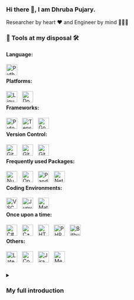 ### Hi there 👋, I am Dhruba Pujary.

Researcher by heart ❤ and Engineer by mind 👨🏻‍💻

### 🔬 Tools at my disposal 🛠️
#### Language:
<img align="left" alt="Python" width="30px" style="padding-right:10px;" src="https://cdn.jsdelivr.net/gh/devicons/devicon/icons/python/python-original.svg"/>

<br>

#### Platforms:
<img align="left" alt="Linux" width="30px" style="padding-right:10px;" src="https://cdn.jsdelivr.net/gh/devicons/devicon/icons/linux/linux-original.svg" />
<img align="left" alt="Docker" width="30px" style="padding-right:10px;" src="https://cdn.jsdelivr.net/gh/devicons/devicon/icons/docker/docker-original.svg" />

<br>

#### Frameworks:
<img align="left" alt="Pytorch" width="30px" style="padding-right:10px;" 
src="https://cdn.jsdelivr.net/gh/devicons/devicon/icons/pytorch/pytorch-original.svg" />
<img align="left" alt="Tensorflow" width="30px" style="padding-right:10px;" 
src="https://cdn.jsdelivr.net/gh/devicons/devicon/icons/tensorflow/tensorflow-original.svg"/>
<img align="left" alt="GoogleCloud" width="30px" style="padding-right:10px;" src="https://cdn.jsdelivr.net/gh/devicons/devicon/icons/googlecloud/googlecloud-original.svg" />

<br>

#### Version Control:
<img align="left" alt="Git" width="30px" style="padding-right:10px;" src="https://cdn.jsdelivr.net/gh/devicons/devicon/icons/git/git-original.svg" />
<img align="left" alt="GitLab" width="30px" style="padding-right:10px;" src="https://cdn.jsdelivr.net/gh/devicons/devicon/icons/gitlab/gitlab-original.svg" />
<img align="left" alt="GitHub" width="30px" style="padding-right:10px;" src="https://cdn.jsdelivr.net/gh/devicons/devicon/icons/github/github-original.svg" />

<br>

#### Frequently used Packages:
<img align="left" alt="Numpy" width="30px" style="padding-right:10px;" src="https://cdn.jsdelivr.net/gh/devicons/devicon/icons/numpy/numpy-original.svg" />
<img align="left" alt="OpenCV" width="30px" style="padding-right:10px;" src="https://cdn.jsdelivr.net/gh/devicons/devicon/icons/opencv/opencv-original.svg" />
<img align="left" alt="Pandas" width="30px" style="padding-right:10px;" src="https://cdn.jsdelivr.net/gh/devicons/devicon/icons/pandas/pandas-original-wordmark.svg" />
<img align="left" alt="Networkx" width="30px" style="padding-right:10px;" src="https://cdn.jsdelivr.net/gh/devicons/devicon/icons/networkx/networkx-original.svg" />

<br>

#### Coding Environments:
<img align="left" alt="VSCode" width="30px" style="padding-right:10px;" src="https://cdn.jsdelivr.net/gh/devicons/devicon/icons/vscode/vscode-original.svg" />
<img align="left" alt="Jupyter" width="30px" style="padding-right:10px;" src="https://cdn.jsdelivr.net/gh/devicons/devicon/icons/jupyter/jupyter-original-wordmark.svg" />
<img align="left" alt="Matlab" width="30px" style="padding-right:10px;" src="https://cdn.jsdelivr.net/gh/devicons/devicon/icons/matlab/matlab-original.svg" />

<br>

#### Once upon a time:
<img align="left" alt="C#" width="30px" style="padding-right:10px;" 
src="https://cdn.jsdelivr.net/gh/devicons/devicon/icons/csharp/csharp-original.svg" />
<img align="left" alt="C++" width="30px" style="padding-right:10px;" src="https://cdn.jsdelivr.net/gh/devicons/devicon/icons/cplusplus/cplusplus-original.svg" />
<img align="left" alt="HTML" width="30px" style="padding-right:10px;"
src="https://cdn.jsdelivr.net/gh/devicons/devicon/icons/html5/html5-original.svg" />
<img align="left" alt="PHP" width="30px" style="padding-right:10px;"
src="https://cdn.jsdelivr.net/gh/devicons/devicon/icons/php/php-original.svg" />
<img align="left" alt="Bitbucket" width="30px" style="padding-right:10px;"
src="https://cdn.jsdelivr.net/gh/devicons/devicon/icons/bitbucket/bitbucket-original.svg" />

<br>

#### Others:
<img align="left" alt="Latex" width="30px" style="padding-right:10px;" 
src="https://cdn.jsdelivr.net/gh/devicons/devicon/icons/latex/latex-original.svg" />
<img align="left" alt="Confluence" width="30px" style="padding-right:10px;" 
src="https://cdn.jsdelivr.net/gh/devicons/devicon/icons/confluence/confluence-original.svg" />
<img align="left" alt="Jira" width="30px" style="padding-right:10px;" 
src="https://cdn.jsdelivr.net/gh/devicons/devicon/icons/jira/jira-original-wordmark.svg" />
<img align="left" alt="Medium" width="30px" style="padding-right:10px;" 
src="https://img.icons8.com/?size=512&id=XVNvUWCvvlD9&format=svg" />
<br>


<!-- BEGIN YOUTUBE-CARDS -->
<!-- END YOUTUBE-CARDS -->

#
<details>
 <summary><h3> My full introduction </h3></summary>
  I am an experienced AI Researcher with a strong passion for leveraging the full potential of computing machines to solve real-world problems. My journey began with a Bachelor of Technology in Computer Science and Engineering in 2014, followed by a Master of Science in Artificial Intelligence in 2019. Throughout my career, I have immersed myself in the fields of Natural Language Processing, Computer Vision, Machine Learning and Deep Learning.
  
  I take pride in my proven track record of developing and applying state-of-the-art models that have effectively addressed complex business challenges across various industries. Currently, I am focused on the exciting realm of AI in personalization and recommendation for retail businesses, particularly utilizing graph machine learning techniques to optimize user experiences at work. At home I usually run pet projects, currently focusing on on GenAI and graphs. None of the research projects be it internal or at orgs can be open sourced because of litegations hence a dull looking Github 🤷🏻‍♂️.
  
  I possess hands-on experience in solving diverse NLP and computer vision problems, such as text classification, named entity recognition, entity linking, and object detection, all of which have significantly contributed to the success of my projects. My strong background in machine learning problem-solving, including data collection, cleaning, versioning, and experiment tracking, ensures my ability to deliver high-quality solutions on-time and within budget.
  
  I am always open to connecting with like-minded professionals, collaborating on exciting projects, and embracing new challenges that drive technological advancements.


#

![Dhruba's GitHub stats](https://github-readme-stats.vercel.app/api?username=druv022&theme=shadow_blue)
<!--Source: (https://github.com/anuraghazra/github-readme-stats)-->

<!--
**druv022/druv022** is a ✨ _special_ ✨ repository because its `README.md` (this file) appears on your GitHub profile.

Here are some ideas to get you started:

- 🔭 I’m currently working on ...
- 🌱 I’m currently learning ...
- 👯 I’m looking to collaborate on ...
- 🤔 I’m looking for help with ...
- 💬 Ask me about ...
- 📫 How to reach me: ...
- 😄 Pronouns: ...
- ⚡ Fun fact: ...
-->
